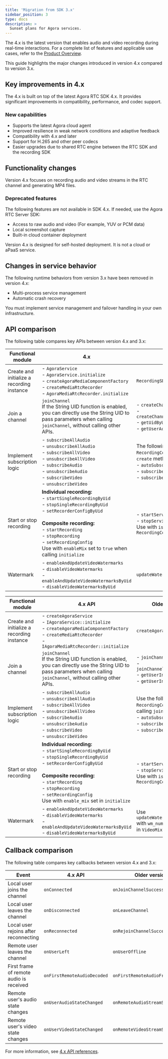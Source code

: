 ```yaml
---
title: 'Migration from SDK 3.x'
sidebar_position: 3
type: docs
description: >
  Sunset plans for Agora services.
---
```


The <Vpd k="SDK" /> 4.x is the latest version that enables audio and video recording during real-time interactions. For a complete list of features and applicable use cases, refer to the [Product Overview](/on-premise-recording/overview/product-overview).

This guide highlights the major changes introduced in version 4.x compared to version 3.x.

## Key improvements in 4.x

The <Vpd k="SDK" /> 4.x is built on top of the latest Agora RTC SDK 4.x. It provides significant improvements in compatibility, performance, and codec support.

### New capabilities

- Supports the latest Agora cloud agent
- Improved resilience in weak network conditions and adaptive feedback
- Compatibility with <Vg k="VSDK" /> 4.x and later
- Support for H.265 and other peer codecs
- Easier upgrades due to shared RTC engine between the RTC SDK and the recording SDK

## Functionality changes

Version 4.x focuses on recording audio and video streams in the RTC channel and generating MP4 files.

### Deprecated features

The following features are not available in SDK 4.x. If needed, use the Agora RTC Server SDK:

* Access to raw audio and video (For example, YUV or PCM data)
* Local screenshot capture
* Built-in cloud container deployment

<Admonition type="info" >
Version 4.x is designed for self-hosted deployment. It is not a cloud or aPaaS service.
</Admonition>

## Changes in service behavior

The following runtime behaviors from version 3.x have been removed in version 4.x:

- Multi-process service management
- Automatic crash recovery

You must implement service management and failover handling in your own infrastructure.

## API comparison

The following table compares key APIs between version 4.x and 3.x:

<PlatformWrapper platform="linux-java">

| Functional module        | 4.x        | 3.x           |
|--------------------------|------------|---------------|
| Create and initialize a recording instance | - `AgoraService`<br/> - `AgoraService.initialize`<br/> - `createAgoraMediaComponentFactory`<br/> - `createMediaRtcRecorder`<br/> - `AgoraMediaRtcRecorder.initialize`          | `RecordingSDK`|
| Join a channel          | `joinChannel`<br/>If the String UID function is enabled, you can directly use the String UID to pass parameters when calling `joinChannel`, without calling other APIs.           |  - `createChannel`<br/> - `createChannelWithUserAccount`<br/> - `getUidByUserAccount`<br/> - `getUserAccountByUid`  |
| Implement subscription logic        | - `subscribeAllAudio`<br/> - `unsubscribeAllAudio`<br/> - `subscribeAllVideo`<br/> - `unsubscribeAllVideo`<br/> - `subscribeAudio`<br/> - `unsubscribeAudio`<br/> - `subscribeVideo`<br/> - `unsubscribeVideo`     | The following fields of the `RecordingConfig` object in the `create` method:<br/> - `autoSubscribe`<br/> - `subscribeVideoUids` <br/> - `subscribeAudioUids`|
| Start or stop recording| **Individual recording:**<br/> - `startSingleRecordingByUid`<br/> - `stopSingleRecordingByUid`<br/> - `setRecorderConfigByUid`<br/><br/>**Composite recording:**<br/> - `startRecording`<br/> - `stopRecording`<br/> - `setRecordingConfig`<br/>Use with `enableMix` set to `true` when calling `initialize` |  - `startService`<br/> - `stopService`<br/>Use with `isMixingEnabled` in `RecordingConfig`       |
| Watermark | - `enableAndUpdateVideoWatermarks`<br/> - `disableVideoWatermarks`<br/> - `enableAndUpdateVideoWatermarksByUid`<br/> - `disableVideoWatermarksByUid`       | `updateWatermarkConfigs`    |

</PlatformWrapper>


<PlatformWrapper platform="linux-cpp">

| Functional module        | 4.x API | Older versions   |
|--------------------------|------------|---------------|
| Create and initialize a recording instance | - `createAgoraService`<br/>- `IAgoraService::initialize`<br/>- `createAgoraMediaComponentFactory`<br/>- `createMediaRtcRecorder`<br/>- `IAgoraMediaRtcRecorder::initialize` | `createAgoraRecordingEngine`                                                             |
| Join a channel                         | `joinChannel`<br/>If the String UID function is enabled, you can directly use the String UID to pass parameters when calling `joinChannel`, without calling other APIs.         | - `joinChannel`<br/>- `joinChannelWithUserAccount`<br/>- `getUserInfoByUserAccount`<br/>- `getUserInfoByUid` |
| Implement subscription logic           | - `subscribeAllAudio`<br/>- `unsubscribeAllAudio`<br/>- `subscribeAllVideo`<br/>- `unsubscribeAllVideo`<br/>- `subscribeAudio`<br/>- `unsubscribeAudio`<br/>- `subscribeVideo`<br/>- `unsubscribeVideo` | Use the following fields in `RecordingConfig` when calling `joinChannel`:<br/>- `autoSubscribe`<br/>- `subscribeVideoUids`<br/>- `subscribeAudioUids` |
| Start or stop recording                | **Individual recording:**<br/>- `startSingleRecordingByUid`<br/>- `stopSingleRecordingByUid`<br/>- `setRecorderConfigByUid`<br/><br/>**Composite recording:**<br/>- `startRecording`<br/>- `stopRecording`<br/>- `setRecordingConfig`<br/>Use with `enable_mix` set in `initialize` | - `startService`<br/>- `stopService`<br/>Use with `isMixingEnabled` in `RecordingConfig` |
| Watermark                              | - `enableAndUpdateVideoWatermarks`<br/>- `disableVideoWatermarks`<br/>- `enableAndUpdateVideoWatermarksByUid`<br/>- `disableVideoWatermarksByUid` | Use `updateWatermarkConfigs` with `wm_num` and `wm_configs` in `VideoMixingLayout`       |

</PlatformWrapper>

## Callback comparison

The following table compares key callbacks between version 4.x and 3.x:

| Event            | 4.x API | Older versions     |
|---------------------|-----|---------|
| Local user joins the channel              | `onConnected`                | `onJoinChannelSuccess`          |
| Local user leaves the channel             | `onDisconnected`             | `onLeaveChannel`                |
| Local user rejoins after reconnecting     | `onReconnected`              | `onRejoinChannelSuccess`        |
| Remote user leaves the channel            | `onUserLeft`                 | `onUserOffline`                 |
| First frame of remote audio is received   | `onFirstRemoteAudioDecoded`  | `onFirstRemoteAudioFrame`       |
| Remote user's audio state changes         | `onUserAudioStateChanged`    | `onRemoteAudioStreamStateChanged` |
| Remote user's video state changes         | `onUserVideoStateChanged`    | `onRemoteVideoStreamStateChanged` |

For more information, see [4.x API references](/on-premise-recording/api-references/api-overview).
